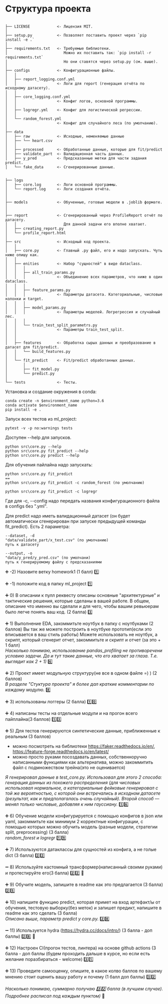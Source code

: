 # Структура проекта
```

├── LICENSE            <- Лицензия MIT.
│
├── setup.py           <- Позволяет поставить проект через `pip install -e .`
│
├── requirements.txt   <- Требуемые библиотеки.
│                         Можно их поставить так: `pip install -r requirements.txt`
│                         Но они ставятся через setup.py (см. выше).
│
├── configs            <- Конфигурационные файлы.
│   │
│   ├── report_logging.conf.yml
│   │                  <- Логи для report (генерация отчёта по исходному датасету).
│   │
│   ├── core_logging.conf.yml
│   │                  <- Конфиг логов, основной программы.
│   │
│   ├── logregr.yml    <- Конфиг для логистической регрессии.
│   │
│   └── random_forest.yml
│                      <- Конфиг для случайного леса (по умолчанию).
│
├── data
│   ├── raw            <- Исходные, неменяемые данные
│   ├── └── heart.csv
│   │
│   ├── processed      <- Обработанные данные, которые для fit/predict
│   ├── validate_part  <- Валидационная часть данных.
│   ├── y_pred         <- Предсказанные метки для части задания predict.
│   └── fake_data      <- Сгенерированные данные.


├── logs
│   ├── core.log       <- Логи основной программы.
│   └── report.log     <- Логи создания отчёта.
│
│
├── models             <- Обученные, готовые модели в .joblib формате.
│
│
├── report             <- Сгенерированный через ProfileReport отчёт по датасету. 
│   │                     Для данной задачи его вполне хватает.
│   ├── creating_report.py
│   └── profile_report.html
│
├── src                <- Исходный код проекта.
│   │
│   ├── core.py        <- Главный .py файл, его и надо запускать. Чуть ниже опишу как.
│   │
│   ├── enities        <- Набор "сущностей" в виде dataclass.
│   │   │
│   │   ├── all_train_params.py
│   │   │              <- Объединение всех параметров, что ниже в один dataclass.
│   │   │
│   │   ├── feature_params.py
│   │   │              <- Параметры датасета. Категориальные, числовые колонки и target.
│   │   │
│   │   ├── model_params.py
│   │   │              <- Параметры моделей. Логрегрессия и случайный лес.
│   │   │
│   │   └── train_test_split_parametrs.py
│   │                  <- Параметры train_test_split.
│   │
│   │
│   ├── features       <- Обработка сырых данных и преобразование в датасет для fit/predict.
│   │   └── build_features.py
│   │
│   └── fit_predict    <- Fit/predict обработанных данных.
│       │
│       ├── fit_model.py
│       └── predict.py
│  
└── tests              <- Тесты.

```

Установка и создание окружения в conda:
```
conda create -n $environment_name python=3.6
conda activate $environment_name
pip install -e .
```
Запуск всех тестов из ml_project:
```
pytest -v -p no:warnings tests
```
Доступен --help для запусков.
```
python src\core.py --help
python src\core.py fit_predict --help
python src\core.py predict --help
```
Для обучения пайлайна надо запускать:
```
python src\core.py fit_predict
==
python src\core.py fit_predict -c random_forest (по умолчанию)

python src\core.py fit_predict -c logregr
```
Где для -c, --config надо передать названия конфигурационного файла в configs без ".yml".

Для predict надо иметь валидационный датасет
(он будет автоматически сгенерирован при запуске предыдущей команды fit_predict).
Есть 2 параметра:

```
--dataset, -d
"data/validate_part/x_test.csv" (по умолчанию)
путь к датасету

--output, -o
"data/y_pred/y_pred.csv" (по умолчани)
путь к генерируемому файлу с предсказаниями 
```

:heavy_plus_sign: -2) Назовите ветку homework1 (1 балл)
:one:

:heavy_plus_sign: -1) положите код в папку ml_project
:one:

:heavy_plus_sign: 0) В описании к пулл реквесту описаны основные "архитектурные" и тактические решения, которые сделаны в вашей работе. В общем, описание что именно вы сделали и для чего, чтобы вашим ревьюерам было легче понять ваш код. (2 балла)
:three:

:heavy_plus_sign: 1) Выполнение EDA, закоммитьте ноутбук в папку с ноутбуками (2 баллов)
Вы так же можете построить в ноутбуке прототип(если это вписывается в ваш стиль работы)
Можете использовать не ноутбук, а скрипт, который сгенерит отчет, закоммитьте и скрипт и отчет (за это + 1 балл)  
*Насколько понимаю, использование pandas_profiling не противоречени условию задачи. Да и тут такие данные, что его хватает за глаза. Т.е. выглядит как 2 + 1)*
:six:

:heavy_plus_sign: 2) Проект имеет модульную структуру(не все в одном файле =) ) (2 баллов)  
*В разделе "Стуктура проекта" я более дал краткие комментарии по каждому модулю.*
:eight:

:heavy_plus_sign: 3) использованы логгеры (2 балла)
:one::zero:

:heavy_plus_sign: 4) написаны тесты на отдельные модули и на прогон всего пайплайна(3 баллов)
:one::three:

:heavy_plus_sign: 5) Для тестов генерируются синтетические данные, приближенные к реальным (3 баллов)
- можно посмотреть на библиотеки https://faker.readthedocs.io/en/, https://feature-forge.readthedocs.io/en/latest/
- можно просто руками посоздавать данных, собственноручно написанными функциями
как альтернатива, можно закоммитить файл с подмножеством трейна(это не оценивается)

*Я генерировал данные в test_core.py. Использовал для этого 2 способа: генерация данных из похожего распределения (для числовых использовал нормальное, а категориальные фейковые генерировал с той же вероятностью, с которой они встречались в исходном датасете (результат, как и предполагалась очень случайный). Второй способ &mdash; менял только числовые, добавляя к ним гауссиану.*
:one::six:

:heavy_plus_sign: 6) Обучение модели конфигурируется с помощью конфигов в json или yaml, закоммитьте как минимум 2 корректные конфигурации, с помощью которых можно обучить модель (разные модели, стратегии split, preprocessing) (3 балла)  
*random_forest и logregr*
:one::nine:

:heavy_plus_sign: 7) Используются датаклассы для сущностей из конфига, а не голые dict (3 балла) 
:two::two:

:heavy_minus_sign: 8) Используйте кастомный трансформер(написанный своими руками) и протестируйте его(3 балла)
:two::two: :penguin:

:heavy_plus_sign: 9) Обучите модель, запишите в readme как это предлагается (3 балла)
:two::five:

:heavy_plus_sign: 10) напишите функцию predict, которая примет на вход артефакт/ы от обучения, тестовую выборку(без меток) и запишет предикт, напишите в readme как это сделать (3 балла)  
*Описано выше, параметр predict у core.py.*
:two::eight:

:heavy_minus_sign: 11) Используется hydra  (https://hydra.cc/docs/intro/) (3 балла - доп баллы)
:two::eight: :penguin:

:heavy_plus_sign: 12) Настроен CI(прогон тестов, линтера) на основе github actions  (3 балла - доп баллы (будем проходить дальше в курсе, но если есть желание поразбираться - welcome)
:three::one:

:heavy_plus_sign: 13) Проведите самооценку, опишите, в какое колво баллов по вашему мнению стоит оценить вашу работу и почему (1 балл доп баллы)
:three::two:

*Насколько понимаю, суммарно получаю :three::two: балла (в лучшем случае). Подробнее расписал под каждым пунктом)* :grimacing:




